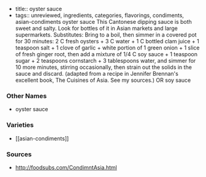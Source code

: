 - title:: oyster sauce
- tags:: unreviewed, ingredients, categories, flavorings, condiments, asian-condiments
oyster sauce This Cantonese dipping sauce is both sweet and salty. Look for bottles of it in Asian markets and large supermarkets. Substitutes: Bring to a boil, then simmer in a covered pot for 30 minutes: 2 C fresh oysters + 3 C water + 1 C bottled clam juice + 1 teaspoon salt + 1 clove of garlic + white portion of 1 green onion + 1 slice of fresh ginger root, then add a mixture of 1/4 C soy sauce + 1 teaspoon sugar + 2 teaspoons cornstarch + 3 tablespoons water, and simmer for 10 more minutes, stirring occasionally, then strain out the solids in the sauce and discard. (adapted from a recipe in Jennifer Brennan's excellent book, The Cuisines of Asia. See my sources.) OR soy sauce

### Other Names

* oyster sauce

### Varieties

* [[asian-condiments]]

### Sources
* http://foodsubs.com/CondimntAsia.html
